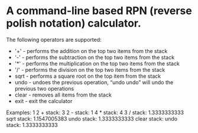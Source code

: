# A command-line based RPN (reverse polish notation) calculator.

The following operators are supported:
*   '+'   - performs the addition on the top two items from the stack
*   '-'   - performs the subtraction on the top two items from the stack
*   '*'   - performs the multiplication on the top two items from the stack
*   '/'   - performs the division on the top two items from the stack
*   sqrt  - performs a square root on the top item from the stack
*   undo  - undoes the previous operation, “undo undo” will undo the previous two operations
*   clear - removes all items from the stack
*   exit  - exit the calculator

  Examples:
  1 2 +
  stack: 3
  2 -
  stack: 1
  4 *
  stack: 4
  3 /
  stack: 1.3333333333
  sqrt
  stack: 1.1547005383
  undo
  stack: 1.3333333333
  clear
  stack: 
  undo
  stack: 1.3333333333
